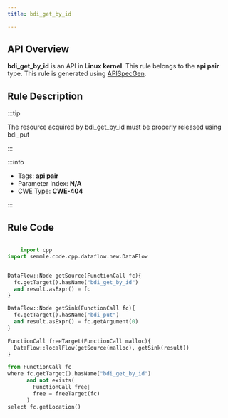 ```yaml
---
title: bdi_get_by_id

---
```



## API Overview
**bdi_get_by_id** is an API in **Linux kernel**. This rule belongs to the **api pair** type. This rule is generated using [APISpecGen](../../tools/APISpecGen).
## Rule Description

:::tip

The resource acquired by bdi_get_by_id must be properly released using bdi_put

:::

:::info

- Tags: **api pair**
- Parameter Index: **N/A**
- CWE Type: **CWE-404**

:::

## Rule Code
```python

    import cpp
import semmle.code.cpp.dataflow.new.DataFlow


DataFlow::Node getSource(FunctionCall fc){
  fc.getTarget().hasName("bdi_get_by_id")
  and result.asExpr() = fc
}

DataFlow::Node getSink(FunctionCall fc){
  fc.getTarget().hasName("bdi_put")
  and result.asExpr() = fc.getArgument(0)
}

FunctionCall freeTarget(FunctionCall malloc){
  DataFlow::localFlow(getSource(malloc), getSink(result))
}

from FunctionCall fc
where fc.getTarget().hasName("bdi_get_by_id")
      and not exists(
        FunctionCall free| 
        free = freeTarget(fc)
      )
select fc.getLocation()

    
```